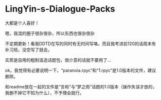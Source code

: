 # LingYin-s-Dialogue-Packs
大都是个人喜好！

嗯，我混的圈子很杂很杂，所以东西也很杂很杂

不定期更新！看我DDTD在写的同时有无时间写咯，而且我考进前120的话周末有补习班，没空写了就会。

实质是自用的粗制滥造话题包，很介意的话就不要用了...

ok，我觉得有必要说明一下，“paranoia.rpyc”和“1.rpyc”是1.0版本的文件，建议删除。

和readme放在一起的文件是“言和”与“梦之雨”话题的1.0版本（操作失误才放的，我删不掉它不知为什么），不予理会就行。
